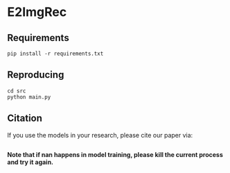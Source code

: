 # E2ImgRec

## Requirements

```
pip install -r requirements.txt
```

## Reproducing

```
cd src
python main.py
```

## Citation

If you use the models in your research, please cite our paper via:

```

```

**Note that if nan happens in model training, please kill the current process and try it again.**

